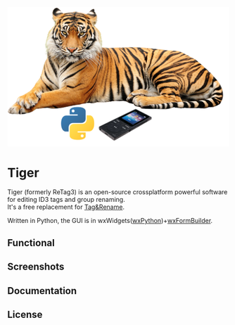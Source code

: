 ![Big top logo](logo/readme_top.png)

# Tiger
Tiger (formerly ReTag3) is an open-source crossplatform powerful software for editing ID3 tags and group renaming.  
It's a free replacement for [Tag&Rename](https://www.softpointer.com/tr.htm).

Written in Python, the GUI is in wxWidgets([wxPython](https://github.com/wxWidgets/Phoenix/))+[wxFormBuilder](https://github.com/wxFormBuilder/wxFormBuilder).

## Functional

## Screenshots

## Documentation

## License

